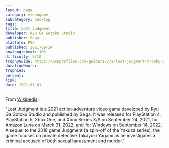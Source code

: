 ```yaml
---
layout: page
category: videogame
subcategory: backlog
tags:
title: Lost Judgment
developer: Ryu Ga Gotoku Studio
publisher: Sega
platform: PS5
published: 2021-09-24
howlongtobeat: 106
difficulty: 5/10
trophyGuide: https://psnprofiles.com/guide/17772-lost-judgment-trophy-guide
durationHours:
trophies:
percent:
link:
date: 1991-01-01
---
```


From [Wikipedia](https://en.wikipedia.org/wiki/Lost_Judgment):

"Lost Judgment is a 2021 action-adventure video game developed by Ryu Ga Gotoku Studio and published by Sega. It was released for PlayStation 4, PlayStation 5, Xbox One, and Xbox Series X/S on September 24, 2021, for Amazon Luna on March 31, 2022, and for Windows on September 14, 2022. A sequel to the 2018 game Judgment (a spin-off of the Yakuza series), the game focuses on private detective Takayuki Yagami as he investigates a criminal accused of both sexual harassment and murder."
